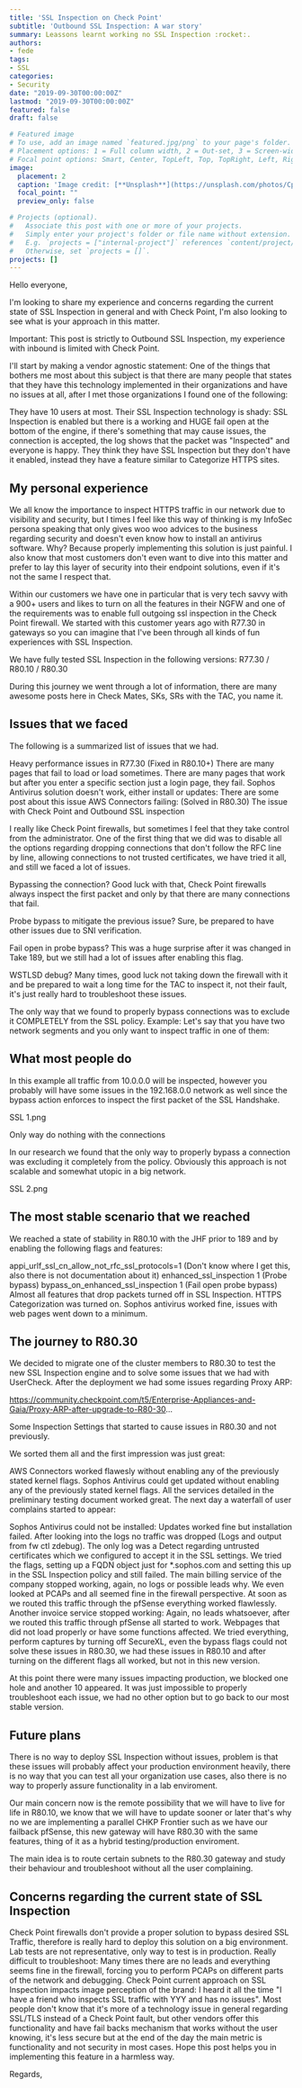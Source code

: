 ```yaml
---
title: 'SSL Inspection on Check Point'
subtitle: 'Outbound SSL Inspection: A war story'
summary: Leassons learnt working no SSL Inspection :rocket:.
authors:
- fede
tags:
- SSL
categories:
- Security
date: "2019-09-30T00:00:00Z"
lastmod: "2019-09-30T00:00:00Z"
featured: false
draft: false

# Featured image
# To use, add an image named `featured.jpg/png` to your page's folder.
# Placement options: 1 = Full column width, 2 = Out-set, 3 = Screen-width
# Focal point options: Smart, Center, TopLeft, Top, TopRight, Left, Right, BottomLeft, Bottom, BottomRight
image:
  placement: 2
  caption: 'Image credit: [**Unsplash**](https://unsplash.com/photos/CpkOjOcXdUY)'
  focal_point: ""
  preview_only: false

# Projects (optional).
#   Associate this post with one or more of your projects.
#   Simply enter your project's folder or file name without extension.
#   E.g. `projects = ["internal-project"]` references `content/project/deep-learning/index.md`.
#   Otherwise, set `projects = []`.
projects: []
---
```


 
Hello everyone,

I'm looking to share my experience and concerns regarding the current state of SSL Inspection in general and with Check Point, I'm also looking to see what is your approach in this matter.

Important: This post is strictly to Outbound SSL Inspection, my experience with inbound is limited with Check Point.

I'll start by making a vendor agnostic statement: One of the things that bothers me most about this subject is that there are many people that states that they have this technology implemented in their organizations and have no issues at all, after I met those organizations I found one of the following:

They have 10 users at most.
Their SSL Inspection technology is shady: SSL Inspection is enabled but there is a working and HUGE fail open at the bottom of the engine, if there's something that may cause issues, the connection is accepted, the log shows that the packet was "Inspected" and everyone is happy.
They think they have SSL Inspection but they don't have it enabled, instead they have a feature similar to Categorize HTTPS sites.

## My personal experience

We all know the importance to inspect HTTPS traffic in our network due to visibility and security, but I times I feel like this way of thinking is my InfoSec persona speaking that only gives woo woo advices to the business regarding security and doesn't even know how to install an antivirus software. Why? Because properly implementing this solution is just painful. I also know that most customers don't even want to dive into this matter and prefer to lay this layer of security into their endpoint solutions, even if it's not the same I respect that.

Within our customers we have one in particular that is very tech savvy with a 900+ users and likes to turn on all the features in their NGFW and one of the requirements was to enable full outgoing ssl inspection in the Check Point firewall. We started with this customer years ago with R77.30 in gateways so you can imagine that I've been through all kinds of fun experiences with SSL Inspection.

We have fully tested SSL Inspection in the following versions: R77.30 / R80.10 / R80.30

During this journey we went through a lot of information, there are many awesome posts here in Check Mates, SKs, SRs with the TAC, you name it.

## Issues that we faced

The following is a summarized list of issues that we had.

Heavy performance issues in R77.30 (Fixed in R80.10+)
There are many pages that fail to load or load sometimes.
There are many pages that work but after you enter a specific section just a login page, they fail.
Sophos Antivirus solution doesn't work, either install or updates: There are some post about this issue
AWS Connectors failing: (Solved in R80.30)
The issue with Check Point and Outbound SSL inspection

I really like Check Point firewalls, but sometimes I feel that they take control from the administrator. One of the first thing that we did was to disable all the options regarding dropping connections that don't follow the RFC line by line, allowing connections to not trusted certificates, we have tried it all, and still we faced a lot of issues.

Bypassing the connection? Good luck with that, Check Point firewalls always inspect the first packet and only by that there are many connections that fail.

Probe bypass to mitigate the previous issue? Sure, be prepared to have other issues due to SNI verification.

Fail open in probe bypass? This was a huge surprise after it was changed in Take 189, but we still had a lot of issues after enabling this flag.

WSTLSD debug? Many times, good luck not taking down the firewall with it and be prepared to wait a long time for the TAC to inspect it, not their fault, it's just really hard to troubleshoot these issues.

The only way that we found to properly bypass connections was to exclude it COMPLETELY from the SSL policy. Example: Let's say that you have two network segments and you only want to inspect traffic in one of them:

## What most people do

In this example all traffic from 10.0.0.0 will be inspected, however you probably will have some issues in the 192.168.0.0 network as well since the bypass action enforces to inspect the first packet of the SSL Handshake.

SSL 1.png

Only way do nothing with the connections

In our research we found that the only way to properly bypass a connection was excluding it completely from the policy. Obviously this approach is not scalable and somewhat utopic in a big network.

SSL 2.png

## The most stable scenario that we reached

We reached a state of stability in R80.10 with the JHF prior to 189 and by enabling the following flags and features:

appi_urlf_ssl_cn_allow_not_rfc_ssl_protocols=1 (Don't know where I get this, also there is not documentation about it)
enhanced_ssl_inspection 1 (Probe bypass)
bypass_on_enhanced_ssl_inspection 1 (Fail open probe bypass)
Almost all features that drop packets turned off in SSL Inspection.
HTTPS Categorization was turned on.
Sophos antivirus worked fine, issues with web pages went down to a minimum.

## The journey to R80.30

We decided to migrate one of the cluster members to R80.30 to test the new SSL Inspection engine and to solve some issues that we had with UserCheck. After the deployment we had some issues regarding Proxy ARP:

https://community.checkpoint.com/t5/Enterprise-Appliances-and-Gaia/Proxy-ARP-after-upgrade-to-R80-30...

Some Inspection Settings that started to cause issues in R80.30 and not previously.

We sorted them all and the first impression was just great:

AWS Connectors worked flawesly without enabling any of the previously stated kernel flags.
Sophos Antivirus could get updated without enabling any of the previously stated kernel flags.
All the services detailed in the preliminary testing document worked great.
The next day a waterfall of user complains started to appear:

Sophos Antivirus could not be installed: Updates worked fine but installation failed. After looking into the logs no traffic was dropped (Logs and output from fw ctl zdebug). The only log was a Detect regarding untrusted certificates which we configured to accept it in the SSL settings. We tried the flags, setting up a FQDN object just for *.sophos.com and setting this up in the SSL Inspection policy and still failed.
The main billing service of the company stopped working, again, no logs or possible leads why. We even looked at PCAPs and all seemed fine in the firewall perspective. At soon as we routed this traffic through the pfSense everything worked flawlessly.
Another invoice service stopped working: Again, no leads whatsoever, after we routed this traffic through pfSense all started to work.
Webpages that did not load properly or have some functions affected.
We tried everything, perform captures by turning off SecureXL, even the bypass flags could not solve these issues in R80.30, we had these issues in R80.10 and after turning on the different flags all worked, but not in this new version.

At this point there were many issues impacting production, we blocked one hole and another 10 appeared. It was just impossible to properly troubleshoot each issue, we had no other option but to go back to our most stable version.

## Future plans

There is no way to deploy SSL Inspection without issues, problem is that these issues will probably affect your production environment heavily, there is no way that you can test all your organization use cases, also there is no way to properly assure functionality in a lab enviroment.

Our main concern now is the remote possibility that we will have to live for life in R80.10, we know that we will have to update sooner or later that's why no we are implementing a parallel CHKP Frontier such as we have our failback pfSense, this new gateway will have R80.30 with the same features, thing of it as a hybrid testing/production enviroment.

The main idea is to route certain subnets to the R80.30 gateway and study their behaviour and troubleshoot without all the user complaining.

## Concerns regarding the current state of SSL Inspection

Check Point firewalls don't provide a proper solution to bypass desired SSL Traffic, therefore is really hard to deploy this solution on a big environment.
Lab tests are not representative, only way to test is in production.
Really difficult to troubleshoot: Many times there are no leads and everything seems fine in the firewall, forcing you to perform PCAPs on different parts of the network and debugging.
Check Point current approach on SSL Inspection impacts image perception of the brand: I heard it all the time "I have a friend who inspects SSL traffic with YYY and has no issues". Most people don't know that it's more of a technology issue in general regarding SSL/TLS instead of a Check Point fault, but other vendors offer this functionality and have fail backs mechanism that works without the user knowing, it's less secure but at the end of the day the main metric is functionality and not security in most cases.
Hope this post helps you in implementing this feature in a harmless way.

Regards,